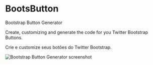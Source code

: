 BootsButton
===========

Bootstrap Button Generator

Create, customizing and generate the code for you Twitter Bootstrap Buttons.

Crie e customize seus botões do Twitter Bootstrap.

![Bootstrap Button Generator screenshot](http://i.imgur.com/zJ5Es33.png)
